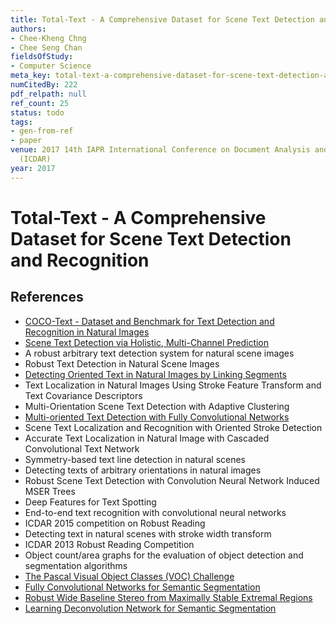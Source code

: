 ```yaml
---
title: Total-Text - A Comprehensive Dataset for Scene Text Detection and Recognition
authors:
- Chee-Kheng Chng
- Chee Seng Chan
fieldsOfStudy:
- Computer Science
meta_key: total-text-a-comprehensive-dataset-for-scene-text-detection-and-recognition
numCitedBy: 222
pdf_relpath: null
ref_count: 25
status: todo
tags:
- gen-from-ref
- paper
venue: 2017 14th IAPR International Conference on Document Analysis and Recognition
  (ICDAR)
year: 2017
---
```


# Total-Text - A Comprehensive Dataset for Scene Text Detection and Recognition

## References

- [COCO-Text - Dataset and Benchmark for Text Detection and Recognition in Natural Images](./coco-text-dataset-and-benchmark-for-text-detection-and-recognition-in-natural-images.md)
- [Scene Text Detection via Holistic, Multi-Channel Prediction](./scene-text-detection-via-holistic-multi-channel-prediction.md)
- A robust arbitrary text detection system for natural scene images
- Robust Text Detection in Natural Scene Images
- [Detecting Oriented Text in Natural Images by Linking Segments](./detecting-oriented-text-in-natural-images-by-linking-segments.md)
- Text Localization in Natural Images Using Stroke Feature Transform and Text Covariance Descriptors
- Multi-Orientation Scene Text Detection with Adaptive Clustering
- [Multi-oriented Text Detection with Fully Convolutional Networks](./multi-oriented-text-detection-with-fully-convolutional-networks.md)
- Scene Text Localization and Recognition with Oriented Stroke Detection
- Accurate Text Localization in Natural Image with Cascaded Convolutional Text Network
- Symmetry-based text line detection in natural scenes
- Detecting texts of arbitrary orientations in natural images
- Robust Scene Text Detection with Convolution Neural Network Induced MSER Trees
- Deep Features for Text Spotting
- End-to-end text recognition with convolutional neural networks
- ICDAR 2015 competition on Robust Reading
- Detecting text in natural scenes with stroke width transform
- ICDAR 2013 Robust Reading Competition
- Object count/area graphs for the evaluation of object detection and segmentation algorithms
- [The Pascal Visual Object Classes (VOC) Challenge](./the-pascal-visual-object-classes-voc-challenge.md)
- [Fully Convolutional Networks for Semantic Segmentation](./fully-convolutional-networks-for-semantic-segmentation.md)
- [Robust Wide Baseline Stereo from Maximally Stable Extremal Regions](./robust-wide-baseline-stereo-from-maximally-stable-extremal-regions.md)
- [Learning Deconvolution Network for Semantic Segmentation](./learning-deconvolution-network-for-semantic-segmentation.md)
